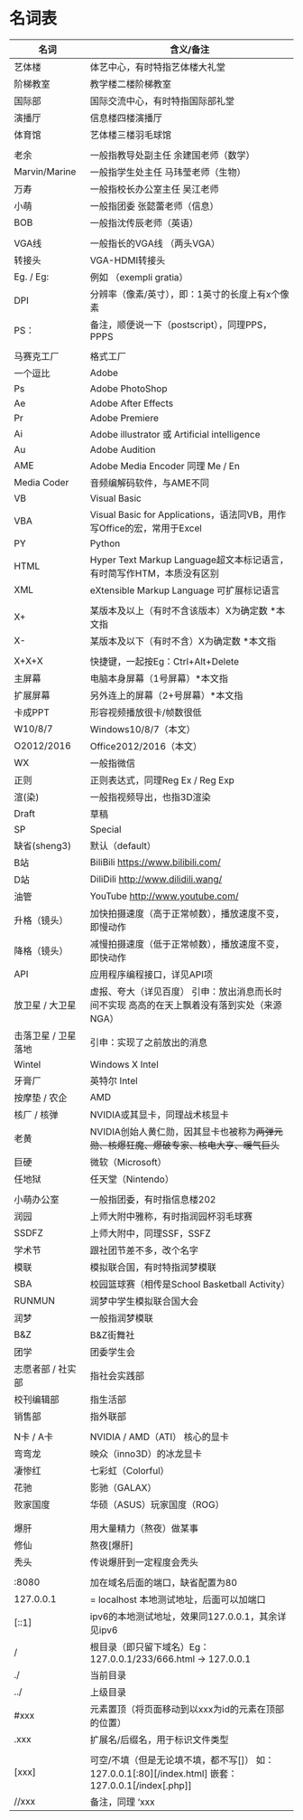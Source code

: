 # 名词表
| **名词**            | **含义/备注**                                                |
| ------------------- | ------------------------------------------------------------ |
| 艺体楼              | 体艺中心，有时特指艺体楼大礼堂                               |
| 阶梯教室            | 教学楼二楼阶梯教室                                           |
| 国际部              | 国际交流中心，有时特指国际部礼堂                             |
| 演播厅              | 信息楼四楼演播厅                                             |
| 体育馆              | 艺体楼三楼羽毛球馆                                           |
|                     |                                                              |
| 老余                | 一般指教导处副主任 余建国老师（数学）                        |
| Marvin/Marine       | 一般指学生处主任 马玮莹老师（生物）                          |
| 万寿                | 一般指校长办公室主任 吴江老师                                |
| 小萌                | 一般指团委 张懿蕾老师（信息）                                |
| BOB                 | 一般指沈传辰老师（英语）                                     |
|                     |                                                              |
| VGA线               | 一般指长的VGA线 （两头VGA）                                  |
| 转接头              | VGA-HDMI转接头                                               |
| Eg.  / Eg:          | 例如 （exempli gratia）                                      |
| DPI                 | 分辨率（像素/英寸），即：1英寸的长度上有x个像素              |
| PS：                | 备注，顺便说一下（postscript），同理PPS，PPPS                |
|                     |                                                              |
| 马赛克工厂          | 格式工厂                                                     |
| 一个逗比            | Adobe                                                        |
| Ps                  | Adobe PhotoShop                                              |
| Ae                  | Adobe After Effects                                          |
| Pr                  | Adobe Premiere                                               |
| Ai                  | Adobe illustrator 或   Artificial intelligence               |
| Au                  | Adobe Audition                                               |
| AME                 | Adobe Media Encoder 同理 Me   / En                           |
| Media Coder         | 音频编解码软件，与AME不同                                    |
| VB                  | Visual Basic                                                 |
| VBA                 | Visual Basic for Applications，语法同VB，用作写Office的宏，常用于Excel |
| PY                  | Python                                                       |
| HTML                | Hyper Text Markup Language超文本标记语言，有时简写作HTM，本质没有区别 |
| XML                 | eXtensible Markup Language 可扩展标记语言                    |
|                     |                                                              |
| X+                  | 某版本及以上（有时不含该版本）X为确定数   *本文指            |
| X-                  | 某版本及以下（有时不含）X为确定数   *本文指                  |
|                     |                                                              |
| X+X+X               | 快捷键，一起按Eg：Ctrl+Alt+Delete                            |
| 主屏幕              | 电脑本身屏幕（1号屏幕）*本文指                               |
| 扩展屏幕            | 另外连上的屏幕（2+号屏幕）*本文指                            |
| 卡成PPT             | 形容视频播放很卡/帧数很低                                    |
| W10/8/7             | Windows10/8/7（本文）                                        |
| O2012/2016          | Office2012/2016（本文）                                      |
| WX                  | 一般指微信                                                   |
| 正则                | 正则表达式，同理Reg Ex / Reg Exp                             |
| 渲(染)              | 一般指视频导出，也指3D渲染                                   |
| Draft               | 草稿                                                         |
| SP                  | Special                                                      |
| 缺省(sheng3)        | 默认（default）                                              |
| B站                 | BiliBili   <https://www.bilibili.com/>                       |
| D站                 | DiliDili  <http://www.dilidili.wang/>                        |
| 油管                | YouTube <http://www.youtube.com/>                            |
| 升格（镜头）        | 加快拍摄速度（高于正常帧数），播放速度不变，即慢动作         |
| 降格（镜头）        | 减慢拍摄速度（低于正常帧数），播放速度不变，即快动作         |
| API                 | 应用程序编程接口，详见API项                                  |
| 放卫星 / 大卫星     | 虚报、夸大（详见百度）        引申：放出消息而长时间不实现  高高的在天上飘着没有落到实处（来源NGA） |
| 击落卫星 / 卫星落地 | 引申：实现了之前放出的消息                                   |
| Wintel              | Windows X Intel                                              |
| 牙膏厂              | 英特尔 Intel                                                 |
| 按摩垫 / 农企       | AMD                                                          |
| 核厂 / 核弹         | NVIDIA或其显卡，同理战术核显卡                               |
| 老黄                | NVIDIA创始人黄仁勋，因其显卡也被称为<del>两弹元勋、核爆狂魔、爆破专家、核电大亨、暖气巨头</del> |
| 巨硬                | 微软（Microsoft）                                            |
| 任地狱              | 任天堂（Nintendo）                                           |
|                     |                                                              |
| 小萌办公室          | 一般指团委，有时指信息楼202                                  |
| 润园                | 上师大附中雅称，有时指润园杯羽毛球赛                         |
| SSDFZ               | 上师大附中，同理SSF，SSFZ                                    |
| 学术节              | 跟社团节差不多，改个名字                                     |
| 模联                | 模拟联合国，有时特指润梦模联                                 |
| SBA                 | 校园篮球赛（相传是School    Basketball Activity）            |
| RUNMUN              | 润梦中学生模拟联合国大会                                     |
| 润梦                | 一般指润梦模联                                               |
| B&Z                 | B&Z街舞社                                                    |
| 团学                | 团委学生会                                                   |
| 志愿者部 / 社实部   | 指社会实践部                                                 |
| 校刊编辑部          | 指生活部                                                     |
| 销售部              | 指外联部                                                     |
|                     |                                                              |
| N卡 / A卡           | NVIDIA / AMD（ATI） 核心的显卡                               |
| 弯弯龙              | 映众（inno3D）的冰龙显卡                                     |
| 凄惨红              | 七彩虹（Colorful）                                           |
| 花驰                | 影驰（GALAX）                                                |
| 败家国度            | 华硕（ASUS）玩家国度（ROG）                                  |
|                     |                                                              |
|                     |                                                              |
| 爆肝                | 用大量精力（熬夜）做某事                                     |
| 修仙                | 熬夜[爆肝]                                                   |
| 秃头                | 传说爆肝到一定程度会秃头                                     |
|                     |                                                              |
| :8080               | 加在域名后面的端口，缺省配置为80                             |
| 127.0.0.1           | = localhost  本地测试地址，后面可以加端口                    |
| [::1]               | ipv6的本地测试地址，效果同127.0.0.1，其余详见ipv6            |
| /                   | 根目录（即只留下域名）Eg：127.0.0.1/233/666.html  -> 127.0.0.1 |
| ./                  | 当前目录                                                     |
| ../                 | 上级目录                                                     |
| #xxx                | 元素置顶（将页面移动到以xxx为id的元素在顶部的位置）          |
| .xxx                | 扩展名/后缀名，用于标识文件类型                              |
|                     |                                                              |
| [xxx]               | 可空/不填（但是无论填不填，都不写[]）   如：127.0.0.1[:80][/index.html]  嵌套：127.0.0.1[/index[.php]] |
| //xxx               | 备注，同理  ‘xxx                                             |



